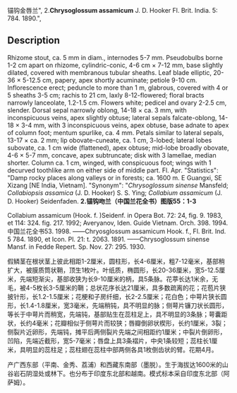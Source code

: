 锚钩金唇兰",
2.**Chrysoglossum assamicum** J. D. Hooker Fl. Brit. India. 5: 784. 1890.",

## Description
Rhizome stout, ca. 5 mm in diam., internodes 5-7 mm. Pseudobulbs borne 1-2 cm apart on rhizome, cylindric-conic, 4-6 cm × 7-12 mm, base slightly dilated, covered with membranous tubular sheaths. Leaf blade elliptic, 20-36 × 5-12.5 cm, papery, apex shortly acuminate; petiole 9-10 cm. Inflorescence erect; peduncle to more than 1 m, glabrous, covered with 4 or 5 sheaths 3-5 cm; rachis to 21 cm, laxly 8-12-flowered; floral bracts narrowly lanceolate, 1.2-1.5 cm. Flowers white; pedicel and ovary 2-2.5 cm, slender. Dorsal sepal narrowly oblong, 14-18 × ca. 3 mm, with inconspicuous veins, apex slightly obtuse; lateral sepals falcate-oblong, 14-18 × 3-4 mm, with 3 inconspicuous veins, apex obtuse, base adnate to apex of column foot; mentum spurlike, ca. 4 mm. Petals similar to lateral sepals, 13-17 × ca. 2 mm; lip obovate-cuneate, ca. 1 cm, 3-lobed; lateral lobes subovate, ca. 1 cm wide (flattened), apex obtuse; mid-lobe broadly obovate, 4-6 × 5-7 mm, concave, apex subtruncate; disk with 3 lamellae, median shorter. Column ca. 1 cm, winged, with conspicuous foot; wings with 1 decurved toothlike arm on either side of middle part. Fl. Apr.
  "Statistics": "Damp rocky places along valleys or in forests; ca. 1600 m. E Guangxi, SE Xizang [NE India, Vietnam].
  "Synonym": "*Chrysoglossum sinense* Mansfeld; *Collabiopsis assamica* (J. D. Hooker) S. S. Ying; *Collabium assamicum* (J. D. Hooker) Seidenfaden.
**2.锚钩吻兰（中国兰花全书）图版55：1-3**

Collabium assamicum (Hook. f. )Seidenf. in Opera Bot. 72: 24, fig. 9. 1983, et 114: 324. fig. 217. 1992; Averyanov, Iden. Guide Vietnam. Orch. 398. 1994. 中国兰花全书53. 1998. ——Chryosglossum assamicum Hook. f., Fl. Brit. Ind. 5 784. 1890, et Icon. Pl. 21: t. 2063. 1891. ——Chrysoglossum sinense Mansf. in Fedde Repert. Sp. Nov. 27: 295. 1930.

假鳞茎在根状茎上彼此相距1-2厘米，圆柱形，长4-6厘米，粗7-12毫米，基部稍扩大，被膜质筒状鞘，顶生1枚叶。叶纸质，椭圆形，长20-36厘米，宽5-12.5厘米，先端短渐尖，基部收狭为长9-10厘米的柄，具5条脉。花葶长达1米余，无毛，被4-5枚长3-5厘米的鞘；总状花序长达21厘米，具多数疏离的花；花苞片狭披针形，长1.2-1.5厘米；花梗和子房纤细，长2-2.5厘米；花白色；中萼片狭长圆形，长1.4-1.8厘米，宽3毫米，先端稍钝，具不明显的脉；侧萼片镰刀状长圆形，等长于中萼片而稍宽，先端钝，基部贴生在蕊柱足上，具不明显的3条脉；萼囊距状，长约4毫米；花瓣相似于侧萼片而较狭；唇瓣倒卵状楔形，长约1厘米，3裂；侧裂片近卵形，先端钝，摊平后两侧裂片先端之间相距约1厘米；中裂片倒卵形，凹陷，先端近截形，宽5-7毫米；唇盘上具3条褶片，中央1条较短；蕊柱长1厘米，具明显的蕊柱足；蕊柱翅在蕊柱中部两侧各具1枚倒齿状的臂。花期4月。

产广西东部（平南、金秀、荔浦）和西藏东南部（墨脱）。生于海拔达1600米的山谷岩石阴湿处或林下。也分布于印度东北部和越南。模式标本采自印度东北部（阿萨姆）。
